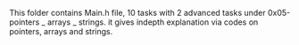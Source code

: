 This folder contains Main.h file, 10 tasks with 2 advanced tasks under 0x05-pointers _ arrays _ strings.
it gives indepth explanation via codes on pointers, arrays and strings.
